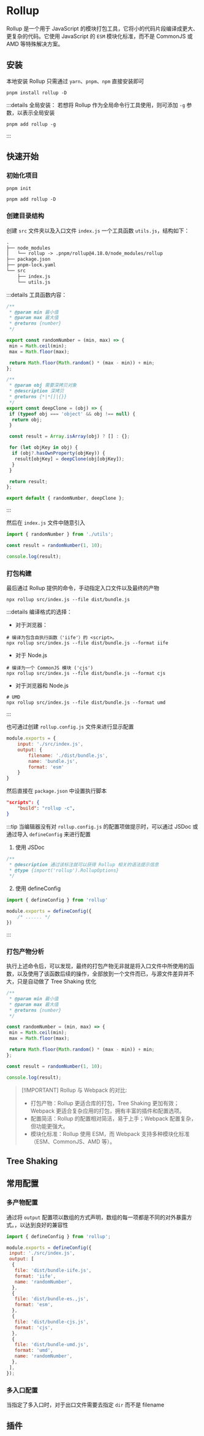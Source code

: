 # Rollup

Rollup 是一个用于 JavaScript 的模块打包工具，它将小的代码片段编译成更大、更复杂的代码。它使用 JavaScript 的 `ESM` 模块化标准，而不是 CommonJS 或 AMD 等特殊解决方案。

## 安装

本地安装 Rollup 只需通过 `yarn`、`pnpm`、`npm` 直接安装即可

```shell
pnpm install rollup -D
```

:::details 全局安装：
若想将 Rollup 作为全局命令行工具使用，则可添加 `-g` 参数，以表示全局安装

```shell
pnpm add rollup -g
```

:::

## 快速开始

### 初始化项目

```shell
pnpm init

pnpm add rollup -D
```

### 创建目录结构

创建 `src` 文件夹以及入口文件 `index.js` 一个工具函数 `utils.js`，结构如下：

```txt
.
├── node_modules
│   └── rollup -> .pnpm/rollup@4.18.0/node_modules/rollup
├── package.json
├── pnpm-lock.yaml
└── src
    ├── index.js
    └── utils.js
```

:::details 工具函数内容：

```js
/**
 * @param min 最小值
 * @param max 最大值
 * @returns {number}
 */

export const randomNumber = (min, max) => {
 min = Math.ceil(min);
 max = Math.floor(max);

 return Math.floor(Math.random() * (max - min)) + min;
};

/**
 * @param obj 需要深拷贝对象
 * @description 深拷贝
 * @returns {*|*[]|{}}
 */
export const deepClone = (obj) => {
 if (typeof obj === 'object' && obj !== null) {
  return obj;
 }

 const result = Array.isArray(obj) ? [] : {};

 for (let objKey in obj) {
  if (obj?.hasOwnProperty(objKey)) {
   result[objKey] = deepClone(obj[objKey]);
  }
 }

 return result;
};

export default { randomNumber, deepClone };
```

:::

然后在 `index.js` 文件中随意引入

```js
import { randomNumber } from './utils';

const result = randomNumber(1, 10);

console.log(result);
```

### 打包构建

最后通过 Rollup 提供的命令，手动指定入口文件以及最终的产物

```shell
npx rollup src/index.js --file dist/bundle.js
```

:::details 编译格式的选择：

- 对于浏览器：

```shell
# 编译为包含自执行函数（'iife'）的 <script>。
npx rollup src/index.js --file dist/bundle.js --format iife
```

- 对于 Node.js

```shell
# 编译为一个 CommonJS 模块 ('cjs')
npx rollup src/index.js --file dist/bundle.js --format cjs
```

- 对于浏览器和 Node.js

```shell
# UMD
npx rollup src/index.js --file dist/bundle.js --format umd
```

:::

也可通过创建 `rollup.config.js` 文件来进行显示配置

```js
module.exports = {
    input: './src/index.js',
    output: {
        filename: './dist/bundle.js',
        name: 'bundle.js',
        format: 'esm'
    }
}

```

然后直接在 `package.json` 中设置执行脚本

```json
"scripts": {
    "build": "rollup -c",
}
```

:::tip
当编辑器没有对 `rollup.config.js` 的配置项做提示时，可以通过 JSDoc 或通过导入 `defineConfig` 来进行配置

1. 使用 JSDoc

```js
/**
 * @description 通过该标注就可以获得 Rollup 相关的语法提示信息
 * @type {import('rollup').RollupOptions}
 */
```

2. 使用 defineConfig

```js
import { defineConfig } from 'rollup'

module.exports = defineConfig({
    /* ...... */
})

```

:::

### 打包产物分析

执行上述命令后，可以发现，最终的打包产物无非就是将入口文件中所使用的函数，以及使用了该函数后续的操作，全部放到一个文件而已，与源文件差异并不大，只是自动做了 Tree Shaking 优化

```js
/**
 * @param min 最小值
 * @param max 最大值
 * @returns {number}
 */

const randomNumber = (min, max) => {
 min = Math.ceil(min);
 max = Math.floor(max);

 return Math.floor(Math.random() * (max - min)) + min;
};

const result = randomNumber(1, 10);

console.log(result);
```

> [!IMPORTANT] Rollup 与 Webpack 的对比:
>
> - 打包产物：Rollup 更适合库的打包，Tree Shaking 更加有效；Webpack 更适合复杂应用的打包，拥有丰富的插件和配置选项。
> - 配置简洁：Rollup 的配置相对简洁，易于上手；Webpack 配置复杂，但功能更强大。
> - 模块化标准：Rollup 使用 ESM，而 Webpack 支持多种模块化标准（ESM、CommonJS、AMD 等）。

## Tree Shaking

## 常用配置

### 多产物配置

通过将 `output` 配置项以数组的方式声明，数组的每一项都是不同的对外暴露方式。，以达到良好的兼容性

```js
import { defineConfig } from 'rollup';

module.exports = defineConfig({
 input: './src/index.js',
 output: [
  {
   file: 'dist/bundle-iife.js',
   format: 'iife',
   name: 'randomNumber',
  },
  {
   file: 'dist/bundle-es.,js',
   format: 'esm',
  },
  {
   file: 'dist/bundle-cjs.js',
   format: 'cjs',
  },
  {
   file: 'dist/bundle-umd.js',
   format: 'umd',
   name: 'randomNumber',
  },
 ],
});


```

### 多入口配置

当指定了多入口时，对于出口文件需要去指定 `dir` 而不是 filename 

## 插件
